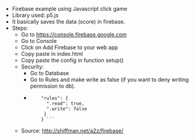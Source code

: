 * Firebase example using Javascript click game
* Library used: p5.js
* It basically saves the data (score) in firebase.
* Steps:
  * Go to https://console.firebase.google.com
  * Go to Console
  * Click on Add Firebase to your web app
  * Copy paste <script src="https://www.gstatic.com/firebasejs/3.6.5/firebase.js"></script> in index.html
  * Copy paste the config in function setup()
  * Security:
    * Go to Database 
    * Go to Rules and make write as false (if you want to deny writing permission to db).
    *  ```{
           "rules": {
             ".read": true,
             ".write": false
            }
           } ```
  * Source: http://shiffman.net/a2z/firebase/
